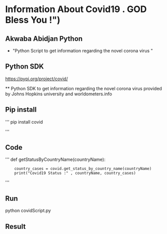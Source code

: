 # Information About Covid19 . GOD Bless You !")

##  Akwaba Abidjan Python

- "Python Script to get information regarding the novel corona virus " 

## Python  SDK

https://pypi.org/project/covid/

** Python SDK to get information regarding the novel corona virus provided by Johns Hopkins university and worldometers.info

## Pip install

'''
pip install  covid

'''

## Code

'''
def  getStatusByCountryName(countryName):

		country_cases = covid.get_status_by_country_name(countryName)	
		print("Covid19 Status :" , countryName, country_cases)
		
'''

## Run
python  covidScript.py

## Result
